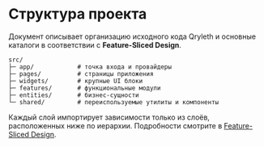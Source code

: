 # Структура проекта

Документ описывает организацию исходного кода Qryleth и основные каталоги в соответствии с **Feature-Sliced Design**.

```text
src/
├─ app/            # точка входа и провайдеры
├─ pages/          # страницы приложения
├─ widgets/        # крупные UI блоки
├─ features/       # функциональные модули
├─ entities/       # бизнес‑сущности
└─ shared/         # переиспользуемые утилиты и компоненты
```

Каждый слой импортирует зависимости только из слоёв, расположенных ниже по иерархии. Подробности смотрите в [Feature-Sliced Design](../architecture/feature-sliced-design.md).
